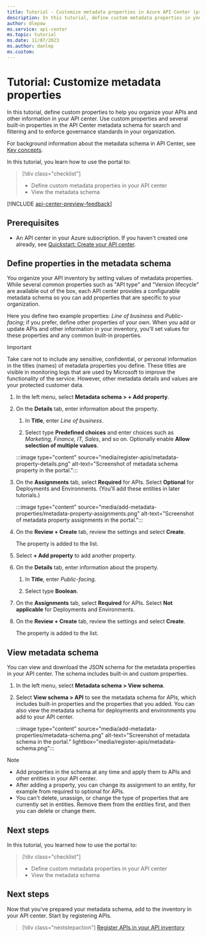 ```yaml
---
title: Tutorial - Customize metadata properties in Azure API Center (preview) | Microsoft Docs
description: In this tutorial, define custom metadata properties in your API center. Use custom and built-in properties to organize your APIs.
author: dlepow
ms.service: api-center
ms.topic: tutorial
ms.date: 11/07/2023
ms.author: danlep 
ms.custom: 
---
```


# Tutorial: Customize metadata properties

In this tutorial, define custom properties to help you organize your APIs and other information in your API center. Use custom properties and several built-in properties in the API Center metadata schema for search and filtering and to enforce governance standards in your organization. 

For background information about the metadata schema in API Center, see [Key concepts](key-concepts.md).

In this tutorial, you learn how to use the portal to:
> [!div class="checklist"]
> * Define custom metadata properties in your API center
> * View the metadata schema

[!INCLUDE [api-center-preview-feedback](includes/api-center-preview-feedback.md)]

## Prerequisites

* An API center in your Azure subscription. If you haven't created one already, see [Quickstart: Create your API center](set-up-api-center.md).

## Define properties in the metadata schema

You organize your API inventory by setting values of metadata properties. While several common properties such as "API type" and "Version lifecycle" are available out of the box, each API center provides a configurable metadata schema so you can add properties that are specific to your organization. 

Here you define two example properties: *Line of business* and *Public-facing*; if you prefer, define other properties of your own. When you add or update APIs and other information in your inventory, you'll set values for these properties and any common built-in properties.

> [!IMPORTANT]
> Take care not to include any sensitive, confidential, or personal information in the titles (names) of metadata properties you define. These titles are visible in monitoring logs that are used by Microsoft to improve the functionality of the service. However, other metadata details and values are your protected customer data. 

1. In the left menu, select **Metadata schema > + Add property**. 

1. On the **Details** tab, enter information about the property. 

    1. In **Title**, enter *Line of business*. 
    
    1. Select type **Predefined choices** and enter choices such as *Marketing, Finance, IT, Sales*, and so on. Optionally enable **Allow selection of multiple values**. 

    :::image type="content" source="media/register-apis/metadata-property-details.png" alt-text="Screenshot of metadata schema property in the portal.":::

1. On the **Assignments** tab, select **Required** for APIs. Select **Optional** for Deployments and Environments. (You'll add these entities in later tutorials.)

    :::image type="content" source="media/add-metadata-properties/metadata-property-assignments.png" alt-text="Screenshot of metadata property assignments in the portal.":::

1. On the **Review + Create** tab, review the settings and select **Create**. 
 
    The property is added to the list. 

1. Select **+ Add property** to add another property.

1. On the **Details** tab, enter information about the property. 

    1. In **Title**, enter *Public-facing*. 
    
    1. Select type **Boolean**. 

1. On the **Assignments** tab, select **Required** for APIs. Select **Not applicable** for Deployments and Environments. 

1. On the **Review + Create** tab, review the settings and select **Create**. 

    The property is added to the list.

## View metadata schema

You can view and download the JSON schema for the metadata properties in your API center. The schema includes built-in and custom properties.

1. In the left menu, select **Metadata schema > View schema**. 

1. Select **View schema > API** to see the metadata schema for APIs, which includes built-in properties and the properties that you added. You can also view the metadata schema for deployments and environments you add to your API center.

    :::image type="content" source="media/add-metadata-properties/metadata-schema.png" alt-text="Screenshot of metadata schema in the portal." lightbox="media/register-apis/metadata-schema.png":::

> [!NOTE]
> * Add properties in the schema at any time and apply them to APIs and other entities in your API center. 
> * After adding a property, you can change its assignment to an entity, for example from required to optional for APIs.
> * You can't delete, unassign, or change the type of properties that are currently set in entities. Remove them from the entities first, and then you can delete or change them.

## Next steps

In this tutorial, you learned how to use the portal to:
> [!div class="checklist"]    
> * Define custom metadata properties in your API center
> * View the metadata schema

## Next steps

Now that you've prepared your metadata schema, add to the inventory in your API center. Start by registering APIs.

> [!div class="nextstepaction"]
> [Register APIs in your API inventory](configure-environments-deployments.md.md)

